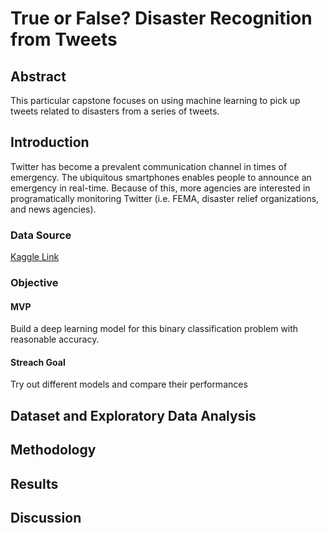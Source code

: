#  True or False? Disaster Recognition from Tweets


## Abstract

This particular capstone focuses on using machine learning to pick up tweets related to disasters from a series of tweets. 

## Introduction

Twitter has become a prevalent communication channel in times of emergency.
The ubiquitous smartphones enables people to announce an emergency in real-time. Because of this, more agencies are interested in programatically monitoring Twitter (i.e. FEMA, disaster relief organizations, and news agencies).



### Data Source

[Kaggle Link](https://www.kaggle.com/c/nlp-getting-started/data)

### Objective

#### MVP

Build a deep learning model for this binary classification problem with reasonable accuracy.

#### Streach Goal

Try out different models and compare their performances

## Dataset and Exploratory Data Analysis

## Methodology

## Results

## Discussion


